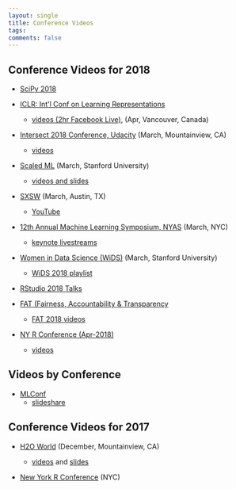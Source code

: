 ```yaml
---
layout: single
title: Conference Videos
tags: 
comments: false
---
```


## Conference Videos for 2018

* [SciPy 2018](https://www.youtube.com/playlist?list=PLYx7XA2nY5Gd-tNhm79CNMe_qvi35PgUR)

* [ICLR: Int'l Conf on Learning Representations](https://iclr.cc)
  - [videos (2hr Facebook Live)](https://www.facebook.com/iclr.cc/videos/2123114954384226/), (Apr, Vancouver, Canada)

* [Intersect 2018 Conference, Udacity](https://www.udacity.com/intersect) (March, Mountainview, CA)
  - [videos](https://www.youtube.com/watch?v=iq0GQy4-0XY&list=PLAwxTw4SYaPnx-iemVLvedeuc2pUazOUj)
  
* [Scaled ML](http://scaledml.org) (March, Stanford University)
  - [videos and slides](https://www.matroid.com/blog/post/slides-and-videos-from-scaledml-2018)
  
* [SXSW](https://www.sxsw.com/news/2017/sxsw-2018-dates/) (March, Austin, TX)
  - [YouTube](https://www.youtube.com/results?search_query=sxsw+2018)
  
* [12th Annual Machine Learning Symposium, NYAS](https://www.nyas.org/events/2018/12th-annual-machine-learning-symposium/) (March, NYC)
  - [keynote livestreams](https://livestream.com/newyorkacademyofsciences)

* [Women in Data Science (WiDS)](http://www.widsconference.org/about1.html) (March, Stanford University) 
  - [WiDS 2018 playlist](https://www.youtube.com/playlist?list=PLn62CdVLnT-ehGV9_cv1VX2SfZI_Suu7r&disable_polymer=true)

* [RStudio 2018 Talks](https://www.rstudio.com/resources/videos/rstudioconf-2018-talks/)

* [FAT (Fairness, Accountability & Transparency](https://fatconference.org)
  - [FAT 2018 videos](https://www.youtube.com/channel/UCs16j6ot-CYq-ZqYpO-vqMg/videos)

* [NY R Conference (Apr-2018)](https://www.rstats.nyc/agenda/)
  - [videos](https://www.rstats.nyc/2018/)

## Videos by Conference
* [MLConf](https://www.youtube.com/channel/UCjeM1xxYb_37bZfyparLS3Q/feed)
  - [slideshare](https://www.slideshare.net/SessionsEvents/presentations)

## Conference Videos for 2017
* [H2O World](http://h2oworld.h2o.ai) (December, Mountainview, CA)
  - [videos](https://www.youtube.com/playlist?list=PLNtMya54qvOHQs2ZmV-pPSW_etMUykE0_) and [slides](https://www.slideshare.net/0xdata/presentations)

* [New York R Conference](https://www.rstats.nyc/2017/) (NYC)
